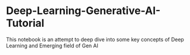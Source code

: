 # Deep-Learning-Generative-AI-Tutorial
This notebook is an attempt to deep dive into some key concepts of Deep Learning and Emerging field of Gen AI
